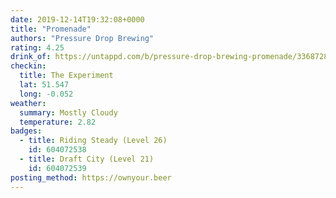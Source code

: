 ```yaml
---
date: 2019-12-14T19:32:08+0000
title: "Promenade"
authors: "Pressure Drop Brewing"
rating: 4.25
drink_of: https://untappd.com/b/pressure-drop-brewing-promenade/3368728
checkin:
  title: The Experiment
  lat: 51.547
  long: -0.052
weather:
  summary: Mostly Cloudy
  temperature: 2.82
badges:
  - title: Riding Steady (Level 26)
    id: 604072538
  - title: Draft City (Level 21)
    id: 604072539
posting_method: https://ownyour.beer
---
```

